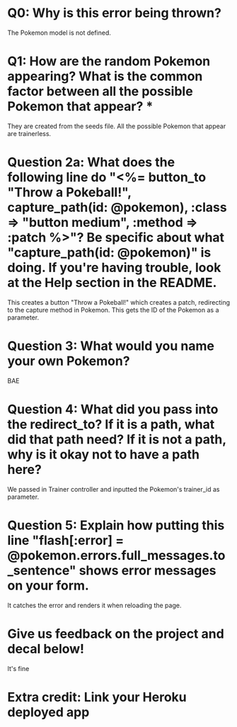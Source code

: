 # Q0: Why is this error being thrown?
The Pokemon model is not defined.

# Q1: How are the random Pokemon appearing? What is the common factor between all the possible Pokemon that appear? *
They are created from the seeds file. All the possible Pokemon that appear are trainerless.

# Question 2a: What does the following line do "<%= button_to "Throw a Pokeball!", capture_path(id: @pokemon), :class => "button medium", :method => :patch %>"? Be specific about what "capture_path(id: @pokemon)" is doing. If you're having trouble, look at the Help section in the README.
This creates a button "Throw a Pokeball!" which creates a patch, redirecting to the capture method in Pokemon. This gets the ID of the Pokemon as a parameter.

# Question 3: What would you name your own Pokemon?
BAE

# Question 4: What did you pass into the redirect_to? If it is a path, what did that path need? If it is not a path, why is it okay not to have a path here?
We passed in Trainer controller and inputted the Pokemon's trainer_id as parameter.

# Question 5: Explain how putting this line "flash[:error] = @pokemon.errors.full_messages.to_sentence" shows error messages on your form.
It catches the error and renders it when reloading the page.

# Give us feedback on the project and decal below!
It's fine

# Extra credit: Link your Heroku deployed app
